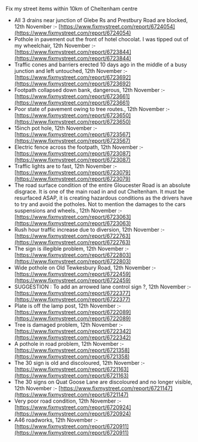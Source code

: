 Fix my street items within 10km of Cheltenham centre

<!-- fix_marker starts -->

- All 3 drains near junction of Glebe Rs and Prestbury Road are blocked, 12th November :- [https://www.fixmystreet.com/report/6724054](https://www.fixmystreet.com/report/6724054)
- Pothole in pavement out the front of hotel chocolat. I was tipped out of my wheelchair, 12th November :- [https://www.fixmystreet.com/report/6723844](https://www.fixmystreet.com/report/6723844)
- Traffic cones and barriers erected 10 days ago in the middle of a busy junction and left untouched, 12th November :- [https://www.fixmystreet.com/report/6723692](https://www.fixmystreet.com/report/6723692)
- Footpath collapsed down bank, dangerous, 12th November :- [https://www.fixmystreet.com/report/6723661](https://www.fixmystreet.com/report/6723661)
- Poor state of pavement owing to tree routes., 12th November :- [https://www.fixmystreet.com/report/6723650](https://www.fixmystreet.com/report/6723650)
- 15inch pot hole, 12th November :- [https://www.fixmystreet.com/report/6723567](https://www.fixmystreet.com/report/6723567)
- Electric fence across the footpath, 12th November :- [https://www.fixmystreet.com/report/6723087](https://www.fixmystreet.com/report/6723087)
- Traffic lights are to fast, 12th November :- [https://www.fixmystreet.com/report/6723079](https://www.fixmystreet.com/report/6723079)
- The road surface condition of the entire Gloucester Road is an absolute disgrace. It is one of the main road in and out Cheltenham. It must be resurfaced ASAP, it is creating hazardous conditions as the drivers have to try and avoid the potholes. Not to mention the damages to the cars suspensions and wheels., 12th November :- [https://www.fixmystreet.com/report/6723063](https://www.fixmystreet.com/report/6723063)
- Rush hour traffic increase due to diversion, 12th November :- [https://www.fixmystreet.com/report/6722763](https://www.fixmystreet.com/report/6722763)
- The sign is illegible problem, 12th November :- [https://www.fixmystreet.com/report/6722803](https://www.fixmystreet.com/report/6722803)
- Wide pothole on Old Tewkesbury Road, 12th November :- [https://www.fixmystreet.com/report/6722459](https://www.fixmystreet.com/report/6722459)
- SUGGESTION : To add an arrowed lane control sign ?, 12th November :- [https://www.fixmystreet.com/report/6722377](https://www.fixmystreet.com/report/6722377)
- Plate is off the lamp post, 12th November :- [https://www.fixmystreet.com/report/6722089](https://www.fixmystreet.com/report/6722089)
- Tree is damaged problem, 12th November :- [https://www.fixmystreet.com/report/6722342](https://www.fixmystreet.com/report/6722342)
- A pothole in road problem, 12th November :- [https://www.fixmystreet.com/report/6721358](https://www.fixmystreet.com/report/6721358)
- The 30 sign is old and discoloured, 12th November :- [https://www.fixmystreet.com/report/6721163](https://www.fixmystreet.com/report/6721163)
- The 30 signs on Quat Goose Lane are discoloured and no longer visible, 12th November :- [https://www.fixmystreet.com/report/6721147](https://www.fixmystreet.com/report/6721147)
- Very poor road condition, 12th November :- [https://www.fixmystreet.com/report/6720924](https://www.fixmystreet.com/report/6720924)
- A46 roadworks, 12th November :- [https://www.fixmystreet.com/report/6720911](https://www.fixmystreet.com/report/6720911)

<!-- fix_marker ends -->